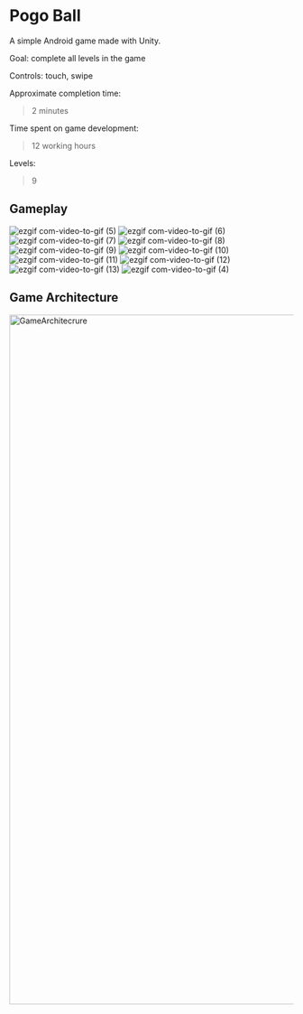 # Pogo Ball
A simple Android game made with Unity.

Goal: complete all levels in the game

Controls: touch, swipe


Approximate completion time: 
> 2 minutes

Time spent on game development: 
> 12 working hours

Levels:
> 9

## Gameplay
![ezgif com-video-to-gif (5)](https://github.com/agniVice/pogoBall/assets/138315893/39ad3436-d165-4d33-86cc-680fe7dbb049)
![ezgif com-video-to-gif (6)](https://github.com/agniVice/pogoBall/assets/138315893/76cae155-4be8-4a89-98ea-de712fb12847)
![ezgif com-video-to-gif (7)](https://github.com/agniVice/pogoBall/assets/138315893/3bafe7c7-094a-4876-b0ee-9bbc86aea0cd)
![ezgif com-video-to-gif (8)](https://github.com/agniVice/pogoBall/assets/138315893/57aa3384-8abb-4d31-a4f5-4748837c866c)
![ezgif com-video-to-gif (9)](https://github.com/agniVice/pogoBall/assets/138315893/cfa1de73-a941-4181-a9c7-cefcf7491111)
![ezgif com-video-to-gif (10)](https://github.com/agniVice/pogoBall/assets/138315893/648bff7b-1a2c-4440-a951-444484e9bf8c)
![ezgif com-video-to-gif (11)](https://github.com/agniVice/pogoBall/assets/138315893/4ac75803-b74d-4e73-9a10-68cab1def6a1)
![ezgif com-video-to-gif (12)](https://github.com/agniVice/pogoBall/assets/138315893/88d22129-f8f0-4b78-8de3-7844105dbadb)
![ezgif com-video-to-gif (13)](https://github.com/agniVice/pogoBall/assets/138315893/4d102271-024c-470d-8965-3bc450a8b936)
![ezgif com-video-to-gif (4)](https://github.com/agniVice/pogoBall/assets/138315893/00c1fccf-ac9a-4f14-9cbc-4f9437965d9c)








## Game Architecture

<img width="1222" alt="GameArchitecrure" src="https://github.com/agniVice/pogoBall/assets/138315893/1d247f0a-ccd5-4faa-8f8f-f267ab570412">
